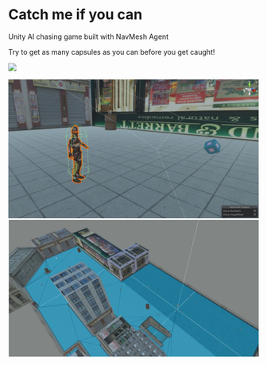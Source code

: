 # Catch me if you can

Unity AI chasing game built with NavMesh Agent

Try to get as many capsules as you can before you get caught!

![](Demo/demo.gif)

<img src="https://github.com/Kab777/Catch-Me-If-You-Can/blob/master/Demo/Character.JPG" width="512">
<img src="https://github.com/Kab777/Catch-Me-If-You-Can/blob/master/Demo/NavMesh.JPG" width="512">
